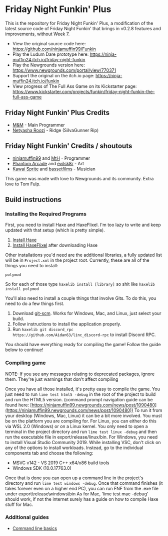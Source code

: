 # Friday Night Funkin' Plus

This is the repository for Friday Night Funkin' Plus, a modification of the latest source code of Friday Night Funkin' that brings in v0.2.8 features and improvements, without Week 7.

- View the original source code here: https://github.com/ninjamuffin99/Funkin
- Play the Ludum Dare prototype here: https://ninja-muffin24.itch.io/friday-night-funkin
- Play the Newgrounds version here: https://www.newgrounds.com/portal/view/770371
- Support the original on the itch.io page: https://ninja-muffin24.itch.io/funkin
- View progress of The Full Ass Game on its Kickstarter page: https://www.kickstarter.com/projects/funkin/friday-night-funkin-the-full-ass-game

## Friday Night Funkin' Plus Credits

- [M&M](https://github.com/ActualMandM) - Main Programmer
- [Netyasha Roozi](https://github.com/NetyashaRoozi) - Ridge (SiIvaGunner Rip)

## Friday Night Funkin' Credits / shoutouts

- [ninjamuffin99](https://twitter.com/ninja_muffin99) and [MtH](https://twitter.com/emmnyaa) - Programmer
- [Phantom Arcade](https://twitter.com/phantomarcade3k) and [evilsk8r](https://twitter.com/evilsk8r) - Art
- [Kawai Sprite](https://twitter.com/kawaisprite) and [bassetfilms](https://twitter.com/Bassetfilms) - Musician

This game was made with love to Newgrounds and its community. Extra love to Tom Fulp.

## Build instructions

### Installing the Required Programs

First, you need to install Haxe and HaxeFlixel. I'm too lazy to write and keep updated with that setup (which is pretty simple). 
1. [Install Haxe](https://haxe.org/download/)
2. [Install HaxeFlixel](https://haxeflixel.com/documentation/install-haxeflixel/) after downloading Haxe

Other installations you'd need are the additional libraries, a fully updated list will be in `Project.xml` in the project root. Currently, these are all of the things you need to install:
```
polymod
```
So for each of those type `haxelib install [library]` so shit like `haxelib install polymod`

You'll also need to install a couple things that involve Gits. To do this, you need to do a few things first.
1. Download [git-scm](https://git-scm.com/downloads). Works for Windows, Mac, and Linux, just select your build.
2. Follow instructions to install the application properly.
3. Run `haxelib git discord_rpc https://github.com/Aidan63/linc_discord-rpc` to install Discord RPC.

You should have everything ready for compiling the game! Follow the guide below to continue!

### Compiling game
NOTE: If you see any messages relating to deprecated packages, ignore them. They're just warnings that don't affect compiling

Once you have all those installed, it's pretty easy to compile the game. You just need to run `lime test html5 -debug` in the root of the project to build and run the HTML5 version. (command prompt navigation guide can be found here: [https://ninjamuffin99.newgrounds.com/news/post/1090480](https://ninjamuffin99.newgrounds.com/news/post/1090480))
To run it from your desktop (Windows, Mac, Linux) it can be a bit more involved. You must be on the platform you are compiling for. For Linux, you can either do this via WSL 2.0 (Windows) or on a Linux kernel. You only need to open a terminal in the project directory and run `lime test linux -debug` and then run the executable file in export/release/linux/bin. For Windows, you need to install Visual Studio Community 2019. While installing VSC, don't click on any of the options to install workloads. Instead, go to the individual components tab and choose the following:
* MSVC v142 - VS 2019 C++ x64/x86 build tools
* Windows SDK (10.0.17763.0)

Once that is done you can open up a command line in the project's directory and run `lime test windows -debug`. Once that command finishes (it takes forever even on a higher end PC), you can run FNF from the .exe file under export\release\windows\bin
As for Mac, 'lime test mac -debug' should work, if not the internet surely has a guide on how to compile Haxe stuff for Mac.

### Additional guides

- [Command line basics](https://ninjamuffin99.newgrounds.com/news/post/1090480)
